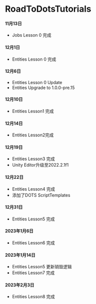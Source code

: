 # RoadToDotsTutorials
#### 11月13日
* Jobs Lesson 0 完成

#### 12月1日
*  Entities Lesson 0 完成

#### 12月6日
*  Entities Lesson 0 Update
*  Entities Upgrade to 1.0.0-pre.15

#### 12月10日
*  Entities Lesson1 完成

#### 12月14日
*	Entities Lesson2完成

#### 12月19日
*   Entities Lesson3 完成
*	Unity Editor升级至2022.2.1f1 

#### 12月22日
*   Entities Lesson4 完成
*   添加了DOTS ScriptTemplates

#### 12月31日
*	Entities Lesson5 完成

#### 2023年1月6日
*	Entities Lesson6 完成

#### 2023年1月14日
*	Entities Lesson5 更新销毁逻辑
* 	Entities Lesson7 完成

#### 2023年2月3日
*	Entities Lesson8 完成